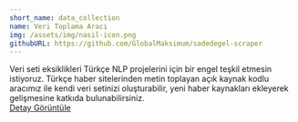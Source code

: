 ```yaml
---
short_name: data_collection
name: Veri Toplama Aracı
img: /assets/img/nasil-icon.png
githubURL: https://github.com/GlobalMaksimum/sadedegel-scraper
---
```


Veri seti eksiklikleri Türkçe NLP projelerini için bir engel
teşkil etmesin istiyoruz. Türkçe haber sitelerinden metin
toplayan açık kaynak kodlu aracımız ile kendi veri setinizi
oluşturabilir, yeni haber kaynakları ekleyerek gelişmesine
katkıda bulunabilirsiniz.
<br class="d-block d-sm-none" />
<a href="/detail/#VeriToplamaAraci" class="big-dot angle">
<span class="item-detail-text">Detay Görüntüle </span>
<i class="fas fa-angle-right"></i>
</a>
